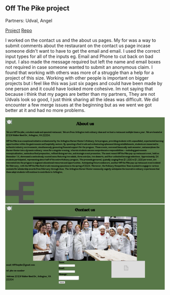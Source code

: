 ## Off The Pike project

Partners: Udval, Angel


[Project](https://alexhamill.github.io/reservation/index.html)
[Repo](https://github.com/alexhamill/reservation)


I worked on the contact us and the about us pages. My for was a way to submit comments about the restaurant on the contact us page incase someone didn't want to have to get the email and email. I used the correct input types for all of the inputs eg. Email and Phone to cut back on bad input. I also made the message required but left the name and email boxes not required in case someone wanted to submit an anonymous claim. I found that working with others was more of a struggle than a help for a project of this size. Working with other people is important on bigger projects but i feel like this was just six pages and could have been made by one person and it could have looked more cohesive. Im not saying that because i think that my pages are better than my partners, They are not Udvals look so good, I just think sharing all the ideas was difficult. We did encounter a few merge issues at the beginning but as we went we got better at it and had no more problems.

![About us](aboutus.png)
![Contact us](contactus.png)


